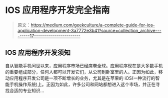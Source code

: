 # IOS 应用程序开发完全指南

> 原文：<https://medium.com/geekculture/a-complete-guide-for-ios-application-development-3a7772e3b41?source=collection_archive---------17----------------------->

## IOS 应用程序开发须知

自从智能手机问世以来，应用程序市场已经席卷全球。应用程序现在是大多数手机的重要组成部分，任何人都可以开发它们，从公司到卧室里的人。正因为如此，移动应用程序开发公司是一项不断增长的业务，尤其是在苹果的 iOS(一种流行的智能手机操作系统)上。正因为如此，许多公司和网站都想进入这个市场，并正在寻找合适的专业知识…